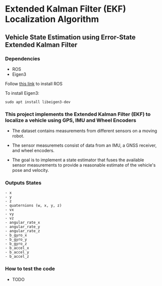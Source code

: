 # Extended Kalman Filter (EKF) Localization Algorithm
## Vehicle State Estimation using Error-State Extended Kalman Filter

### Dependencies

- ROS
- Eigen3

Follow [this link](http://wiki.ros.org/ROS/Installation) to install ROS


To install Eigen3:
```
sudo apt install libeigen3-dev
```

### This project implements the Extended Kalman Filter (EKF) to localize a vehicle using GPS, IMU and Wheel Encoders

- The dataset contains measurements from different sensors on a moving robot.
- The sensor measuremets consist of data from an IMU, a GNSS receiver, and wheel encoders.

- The goal is to implement a state estimator that fuses the available sensor measurements to provide a reasonable estimate of the vehicle's pose and velocity.

### Outputs States
    - x
    - y
    - z
    - quaternions (w, x, y, z)
    - vx
    - vy
    - vz
    - angular_rate_x
    - angular_rate_y
    - angular_rate_z
    - b_gyro_x
    - b_gyro_y
    - b_gyro_z
    - b_accel_x
    - b_accel_y
    - b_accel_z

### How to test the code

- TODO

